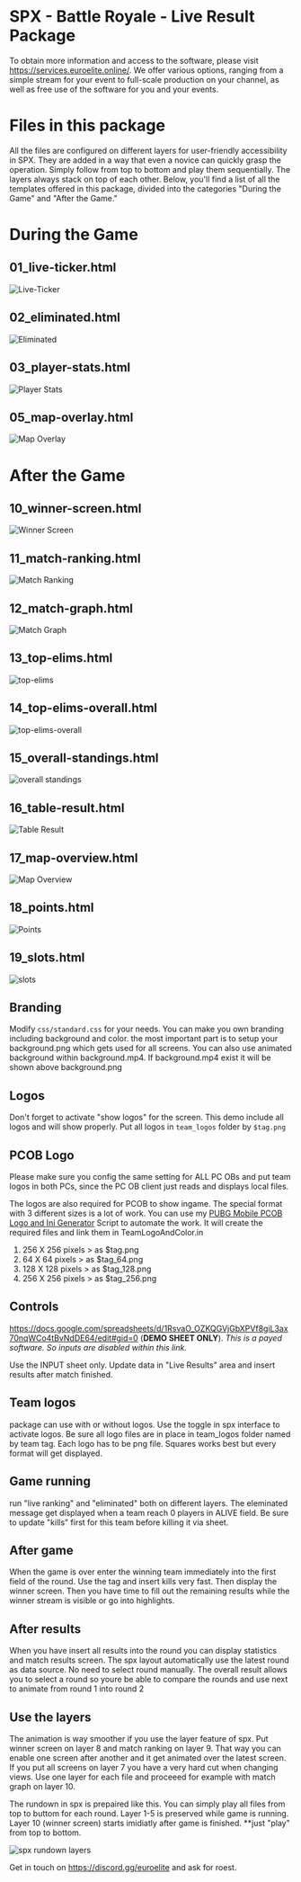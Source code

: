 # SPX - Battle Royale - Live Result Package

To obtain more information and access to the software, please visit https://services.euroelite.online/. We offer various options, ranging from a simple stream for your event to full-scale production on your channel, as well as free use of the software for you and your events.

# Files in this package
All the files are configured on different layers for user-friendly accessibility in SPX. They are added in a way that even a novice can quickly grasp the operation. Simply follow from top to bottom and play them sequentially. The layers always stack on top of each other. Below, you'll find a list of all the templates offered in this package, divided into the categories "During the Game" and "After the Game."


# During the Game

## 01_live-ticker.html
![Live-Ticker](demo/live-ticker.png)

## 02_eliminated.html
![Eliminated](demo/eliminated.png)

## 03_player-stats.html
![Player Stats](demo/player-stats.png)

## 05_map-overlay.html
![Map Overlay](demo/map-overlay.png)

# After the Game

## 10_winner-screen.html
![Winner Screen](demo/winner-screen.png)

## 11_match-ranking.html
![Match Ranking](demo/match-ranking.png)

## 12_match-graph.html
![Match Graph](demo/match-graph.png)

## 13_top-elims.html
![top-elims](demo/top-elims.png)

## 14_top-elims-overall.html
![top-elims-overall](demo/top-elims-overall.png)

## 15_overall-standings.html
![overall standings](demo/overall-standings.png)

## 16_table-result.html
![Table Result](demo/table-result.png)

## 17_map-overview.html
![Map Overview](demo/map-overview.png)

## 18_points.html
![Points](demo/points.png)

## 19_slots.html
![slots](demo/slots.png)


## Branding
Modify `css/standard.css` for your needs. You can make you own branding including background and color.
the most important part is to setup your background.png which gets used for all screens. You can also use animated background within background.mp4. If background.mp4 exist it will be shown above background.png

## Logos
Don't forget to activate "show logos" for the screen. This demo include all logos and will show properly. Put all logos in `team_logos` folder by `$tag.png`


## PCOB Logo
Please make sure you config the same setting for ALL PC OBs and put team logos in both PCs, since the PC OB client just reads and displays local files.


The logos are also required for PCOB to show ingame. The special format with 3 different sizes is a lot of work. You can use my [PUBG Mobile PCOB Logo and Ini Generator](https://github.com/roest01/PUBG-Mobile-PCOB-Logo-and-INI-Generator) Script to automate the work. It will create the required files and link them in TeamLogoAndColor.in
1. 256 X 256 pixels  > as $tag.png
2. 64 X 64 pixels > as $tag_64.png
3. 128 X 128 pixels  > as $tag_128.png
4. 256 X 256 pixels  > as $tag_256.png


## Controls
https://docs.google.com/spreadsheets/d/1RsvaO_OZKQGVjGbXPVf8giL3ax70nqWCo4tBvNdDE64/edit#gid=0
(**DEMO SHEET ONLY**). _This is a payed software. So inputs are disabled within this link._

Use the INPUT sheet only. Update data in "Live Results" area and insert results after match finished.

## Team logos
package can use with or without logos. Use the toggle in spx interface to activate logos. Be sure all logo files are in place in team_logos folder named by team tag. Each logo has to be png file. Squares works best but every format will get displayed. 

## Game running
run "live ranking" and "eliminated" both on different layers. The eleminated message get displayed when a team reach 0 players in ALIVE field. Be sure to update "kills" first for this team before killing it via sheet. 

## After game
When the game is over enter the winning team immediately into the first field of the round. Use the tag and insert kills very fast. Then display the winner screen. Then you have time to fill out the remaining results while the winner stream is visible or go into highlights. 

## After results
When you have insert all results into the round you can display statistics and match results screen. The spx layout automatically use the latest round as data source. No need to select round manually. The overall result allows you to select a round so youre be able to compare the rounds and use next to animate from round 1 into round 2 

## Use the layers
The animation is way smoother if you use the layer feature of spx. Put winner screen on layer 8 and match ranking on layer 9. That way you can enable one screen after another and it get animated over the latest screen. If you put all screens on layer 7 you have a very hard cut when changing views. Use one layer for each file and proceeed for example with match graph on layer 10. 

The rundown in spx is prepaired like this. You can simply play all files from top to buttom for each round. Layer 1-5 is preserved while game is running. Layer 10 (winner screen) starts imidiatly after game is finished. **just "play" from top to bottom.

![spx rundown layers](demo/spx_rundown_layers.png)

Get in touch on https://discord.gg/euroelite and ask for roest.
